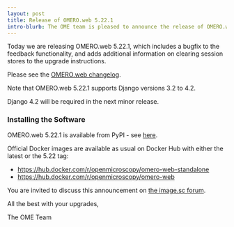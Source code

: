 ```yaml
---
layout: post
title: Release of OMERO.web 5.22.1
intro-blurb: The OME team is pleased to announce the release of OMERO.web 5.22.1
---
```


Today we are releasing OMERO.web 5.22.1, which includes a bugfix
to the feedback functionality, and adds additional information on clearing
session stores to the upgrade instructions.

Please see the [OMERO.web changelog](https://github.com/ome/omero-web/blob/v5.22.1/CHANGELOG.md).

Note that OMERO.web 5.22.1 supports Django versions 3.2 to 4.2.

Django 4.2 will be required in the next minor release.

### Installing the Software

OMERO.web 5.22.1 is available from PyPI - see 
[here](https://pypi.org/project/omero-web/5.22.1/).

Official Docker images are available as usual on Docker Hub with either
the latest or the 5.22 tag:

* <https://hub.docker.com/r/openmicroscopy/omero-web-standalone>
* <https://hub.docker.com/r/openmicroscopy/omero-web>

You are invited to discuss this announcement on
[the image.sc forum](https://forum.image.sc/tags/c/data-management/29/omero).

All the best with your upgrades,

The OME Team

